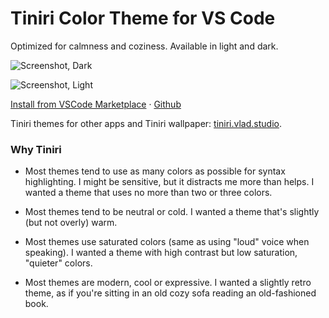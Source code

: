 # Tiniri Color Theme for VS Code

Optimized for calmness and coziness. Available in light and dark.

![Screenshot, Dark](https://tiniri.vlad.studio/shots/vscode-dark-h.webp)

![Screenshot, Light](https://tiniri.vlad.studio/shots/vscode-light-h.webp)

[Install from VSCode Marketplace](https://marketplace.visualstudio.com/items?itemName=vladstudio.vlad-studio-tiniri) · [Github](https://github.com/vladstudio/tiniri-vscode-theme)

Tiniri themes for other apps and Tiniri wallpaper: 
[tiniri.vlad.studio](https://tiniri.vlad.studio).

### Why Tiniri

- Most themes tend to use as many colors as possible for syntax highlighting. I might be sensitive, but it distracts me more than helps. I wanted a theme that uses no more than two or three colors.

- Most themes tend to be neutral or cold. I wanted a theme that's slightly (but not overly) warm.

- Most themes use saturated colors (same as using "loud" voice when speaking). I wanted a theme with high contrast but low saturation, "quieter" colors.

- Most themes are modern, cool or expressive. I wanted a slightly retro theme, as if you're sitting in an old cozy sofa reading an old-fashioned book.




